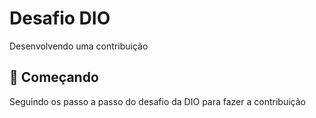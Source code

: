 # Desafio DIO 

Desenvolvendo uma contribuição

## 🚀 Começando

Seguindo os passo a passo do desafio da DIO para fazer a contribuição 
